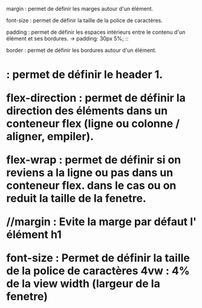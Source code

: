 margin : permet de définir les marges autour d'un élément.

font-size : permet de définir la taille de la police de caractères.

padding : permet de définir les espaces intérieurs entre le contenu d'un élément et ses bordures. -> padding: 30px 5%; :: 

border : permet de définir les bordures autour d'un élément.

<h1> : permet de définir le header 1.

flex-direction : permet de définir la direction des éléments dans un conteneur flex (ligne ou colonne / aligner, empiler).

flex-wrap : permet de définir si on reviens a la ligne ou pas dans un conteneur flex. dans le cas ou on reduit la taille de la fenetre.

//margin :	 Evite la marge par défaut l' élément h1

font-size :  Permet de définir la taille de la police de caractères
4vw : 4% de la view width (largeur de la fenetre)
